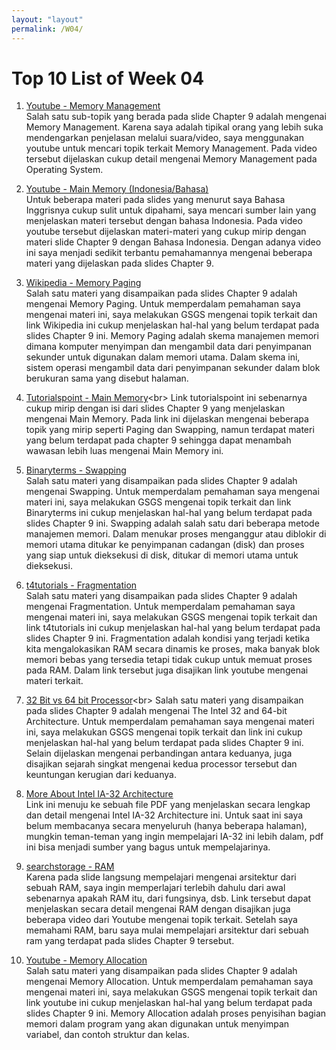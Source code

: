 ```yaml
---
layout: "layout"
permalink: /W04/
---
```


# Top 10 List of Week 04

1. [Youtube - Memory Management](https://www.youtube.com/watch?v=eESIFJz7mJw)<br>
Salah satu sub-topik yang berada pada slide Chapter 9 adalah mengenai Memory Management. Karena saya adalah tipikal orang yang lebih suka mendengarkan penjelasan melalui suara/video, saya menggunakan youtube untuk mencari topik terkait Memory Management. Pada video tersebut dijelaskan cukup detail mengenai Memory Management pada Operating System.

2. [Youtube - Main Memory (Indonesia/Bahasa)](https://www.youtube.com/watch?v=NuZevp6fWlc)<br>
Untuk beberapa materi pada slides yang menurut saya Bahasa Inggrisnya cukup sulit untuk dipahami, saya mencari sumber lain yang menjelaskan materi tersebut dengan bahasa Indonesia. Pada video youtube tersebut dijelaskan materi-materi yang cukup mirip dengan materi slide Chapter 9 dengan Bahasa Indonesia. Dengan adanya video ini saya menjadi sedikit terbantu pemahamannya mengenai beberapa materi yang dijelaskan pada slides Chapter 9.

3. [Wikipedia - Memory Paging](https://en.wikipedia.org/wiki/Memory_paging)<br>
Salah satu materi yang disampaikan pada slides Chapter 9 adalah mengenai Memory Paging. Untuk memperdalam pemahaman saya mengenai materi ini, saya melakukan GSGS mengenai topik terkait dan link Wikipedia ini cukup menjelaskan hal-hal yang belum terdapat pada slides Chapter 9 ini. Memory Paging adalah skema manajemen memori dimana komputer menyimpan dan mengambil data dari penyimpanan sekunder untuk digunakan dalam memori utama. Dalam skema ini, sistem operasi mengambil data dari penyimpanan sekunder dalam blok berukuran sama yang disebut halaman.

4. [Tutorialspoint - Main Memory](https://www.tutorialspoint.com/operating_system/os_memory_management.htm#:~:text=Swapping,secondary%20storage%20to%20main%20memory.)<br>
Link tutorialspoint ini sebenarnya cukup mirip dengan isi dari slides Chapter 9 yang menjelaskan mengenai Main Memory. Pada link ini dijelaskan mengenai beberapa topik yang mirip seperti Paging dan Swapping, namun terdapat materi yang belum terdapat pada chapter 9 sehingga dapat menambah wawasan lebih luas mengenai Main Memory ini. 

5. [Binaryterms - Swapping](https://binaryterms.com/swapping-in-operating-system.html)<br>
Salah satu materi yang disampaikan pada slides Chapter 9 adalah mengenai Swapping. Untuk memperdalam pemahaman saya mengenai materi ini, saya melakukan GSGS mengenai topik terkait dan link Binaryterms ini cukup menjelaskan hal-hal yang belum terdapat pada slides Chapter 9 ini. Swapping adalah salah satu dari beberapa metode manajemen memori. Dalam menukar proses menganggur atau diblokir di memori utama ditukar ke penyimpanan cadangan (disk) dan proses yang siap untuk dieksekusi di disk, ditukar di memori utama untuk dieksekusi.

6. [t4tutorials - Fragmentation](https://t4tutorials.com/fragmentation-external-fragementation-internal-fragmentation-in-operating-systems-os/)<br>
Salah satu materi yang disampaikan pada slides Chapter 9 adalah mengenai Fragmentation. Untuk memperdalam pemahaman saya mengenai materi ini, saya melakukan GSGS mengenai topik terkait dan link t4tutorials ini cukup menjelaskan hal-hal yang belum terdapat pada slides Chapter 9 ini. Fragmentation adalah kondisi yang terjadi ketika kita mengalokasikan RAM secara dinamis ke proses, maka banyak blok memori bebas yang tersedia tetapi tidak cukup untuk memuat proses pada RAM. Dalam link tersebut juga disajikan link youtube mengenai materi terkait.


7. [32 Bit vs 64 bit Processor](https://www.guru99.com/32-bit-vs-64-bit-operating-systems.html#:~:text=KEY%20DIFFERENCE,have%2016%20GB%20addressable%20space.&text=32%2Dbit%20processors%20need%20a,64%2064%2Dbit%20operating%20systems.)<br>
Salah satu materi yang disampaikan pada slides Chapter 9 adalah mengenai The Intel 32 and 64-bit Architecture. Untuk memperdalam pemahaman saya mengenai materi ini, saya melakukan GSGS mengenai topik terkait dan link ini cukup menjelaskan hal-hal yang belum terdapat pada slides Chapter 9 ini. Selain dijelaskan mengenai perbandingan antara keduanya, juga disajikan sejarah singkat mengenai kedua processor tersebut dan keuntungan kerugian dari keduanya.


8. [More About Intel IA-32 Architecture](http://ecee.colorado.edu/~ecen2120/Manual/ia32summary.pdf)<br>
Link ini menuju ke sebuah file PDF yang menjelaskan secara lengkap dan detail mengenai Intel IA-32 Architecture ini. Untuk saat ini saya belum membacanya secara menyeluruh (hanya beberapa halaman), mungkin teman-teman yang ingin mempelajari IA-32 ini lebih dalam, pdf ini bisa menjadi sumber yang bagus untuk mempelajarinya.

9. [searchstorage - RAM](https://searchstorage.techtarget.com/definition/RAM-random-access-memory)<br>
Karena pada slide langsung mempelajari mengenai arsitektur dari sebuah RAM, saya ingin memperlajari terlebih dahulu dari awal sebenarnya apakah RAM itu, dari fungsinya, dsb. Link tersebut dapat menjelaskan secara detail mengenai RAM dengan disajikan juga beberapa video dari Youtube mengenai topik terkait. Setelah saya memahami RAM, baru saya mulai mempelajari arsitektur dari sebuah ram yang terdapat pada slides Chapter 9 tersebut.

10. [Youtube - Memory Allocation](https://www.youtube.com/watch?v=N3rG_1CEQkQ)<br>
Salah satu materi yang disampaikan pada slides Chapter 9 adalah mengenai Memory Allocation. Untuk memperdalam pemahaman saya mengenai materi ini, saya melakukan GSGS mengenai topik terkait dan link youtube ini cukup menjelaskan hal-hal yang belum terdapat pada slides Chapter 9 ini. Memory Allocation adalah proses penyisihan bagian memori dalam program yang akan digunakan untuk menyimpan variabel, dan contoh struktur dan kelas.
